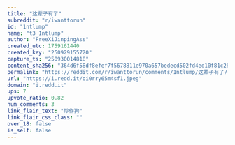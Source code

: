 ```yaml
---
title: "这辈子有了"
subreddit: "r/iwanttorun"
id: "1ntlump"
name: "t3_1ntlump"
author: "FreeXiJinpingAss"
created_utc: 1759161440
created_key: "250929155720"
capture_ts: "250930014818"
content_sha256: "364d6f58df8efef7f5678811e970a657bedecd502fd4ed10f81c28e068de2ffb"
permalink: "https://reddit.com/r/iwanttorun/comments/1ntlump/这辈子有了/"
url: "https://i.redd.it/oi0rry65m4sf1.jpeg"
domain: "i.redd.it"
ups: 7
upvote_ratio: 0.82
num_comments: 3
link_flair_text: "炒作狗"
link_flair_css_class: ""
over_18: false
is_self: false
---
```



